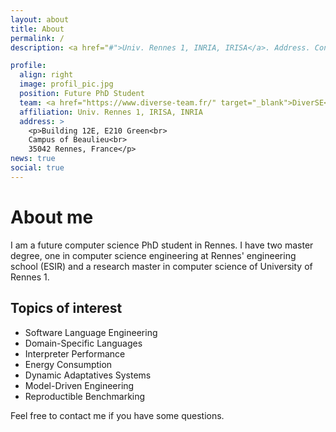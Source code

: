 ```yaml
---
layout: about
title: About
permalink: /
description: <a href="#">Univ. Rennes 1, INRIA, IRISA</a>. Address. Contacts. Moto. Etc.

profile:
  align: right
  image: profil_pic.jpg
  position: Future PhD Student
  team: <a href="https://www.diverse-team.fr/" target="_blank">DiverSE</a>
  affiliation: Univ. Rennes 1, IRISA, INRIA
  address: >
    <p>Building 12E, E210 Green<br>
    Campus of Beaulieu<br>
    35042 Rennes, France</p>
news: true
social: true
---
```


# About me
I am a future computer science PhD student in Rennes. I have two master degree, one in computer science engineering at Rennes' engineering school (ESIR) and a research master in computer science of University of Rennes 1.

## Topics of interest
 - Software Language Engineering
 - Domain-Specific Languages
 - Interpreter Performance
 - Energy Consumption
 - Dynamic Adaptatives Systems
 - Model-Driven Engineering
 - Reproductible Benchmarking

Feel free to contact me if you have some questions.
